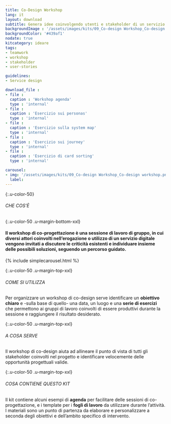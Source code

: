 ```yaml
---
title: Co-Design Workshop
lang: it
layout: download
subtitle: Genera idee coinvolgendo utenti e stakeholder di un servizio
backgroundImage : '/assets/images/kits/09_Co-design Workshop_Co-design workshop.png'
backgroundColor: '#439af1'
nodate: true
kitcategory: ideare
tags: 
- teamwork
- workshop
- stakeholder
- user-stories

guidelines:
- Service design

download_file :
- file : 
  caption : 'Workshop agenda'
  type : 'internal'
- file : 
  caption : 'Esercizio sui personas'
  type : 'internal'
- file : 
  caption : 'Esercizio sulla system map'
  type : 'internal'
- file : 
  caption : 'Esercizio sui journey'
  type : 'internal'
- file : 
  caption : 'Esercizio di card sorting'
  type : 'internal'

carousel:
- img: '/assets/images/kits/09_Co-design Workshop_Co-design workshop.png'
  label:
---
```


{:.u-color-50}
###### CHE COS’È

{:.u-color-50 .u-margin-bottom-xxl}
#### Il workshop di co-progettazione è una **sessione di lavoro di gruppo**, in cui diversi attori coinvolti nell’erogazione o utilizzo di un servizio digitale vengono invitati a discutere le criticità esistenti e individuare insieme delle possibili soluzioni, seguendo un percorso guidato.

{% include simplecarousel.html  %} 

{:.u-color-50 .u-margin-top-xxl}
###### COME SI UTILIZZA
Per organizzare un workshop di co-design serve identificare un **obiettivo chiaro** e -sulla base di quello- una data, un luogo e una **serie di esercizi** che permettono ai gruppi di lavoro coinvolti di essere produttivi durante la sessione e raggiungere il risultato desiderato.  



{:.u-color-50 .u-margin-top-xxl}
###### A COSA SERVE
Il workshop di co-design aiuta ad allineare il punto di vista di tutti gli stakeholder coinvolti nel progetto e identificare velocemente delle opportunità progettuali valide.

{:.u-color-50 .u-margin-top-xxl}
###### COSA CONTIENE QUESTO KIT
Il kit contiene alcuni esempi di **agenda** per facilitare delle sessioni di co-progettazione, e i template per i **fogli di lavoro** da utilizzare durante l’attività. I materiali sono un punto di partenza da elaborare e personalizzare a seconda degli obiettivi e dell’ambito specifico di intervento.

